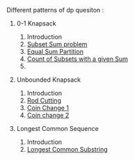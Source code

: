 Different patterns of dp quesiton :
1. 0-1 Knapsack
    1. Introduction
    2. [Subset Sum problem](https://www.geeksforgeeks.org/subset-sum-problem-dp-25/)
    3. [Equal Sum Partition](https://www.geeksforgeeks.org/problems/subset-sum-problem2014/1)
    4. [Count of Subsets with a given Sum](https://www.geeksforgeeks.org/problems/perfect-sum-problem5633/1)
    5. 


2. Unbounded Knapsack
    1. Introduction
    2. [Rod Cutting]()
    3. [Coin Change 1]()
    4. [Coin change 2]()

3. Longest Common Sequence
    1. Introduction
    2. [Longest Common Substring](https://www.geeksforgeeks.org/problems/longest-common-substring1452/1?ref=header_search)